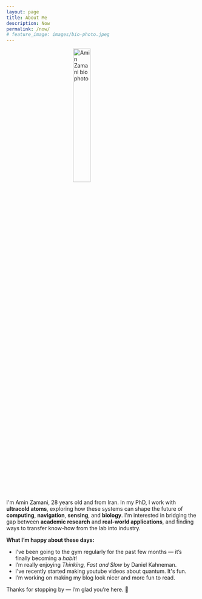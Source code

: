 ```yaml
---
layout: page
title: About Me
description: Now
permalink: /now/
# feature_image: images/bio-photo.jpeg
---
```


<img src="{{ '/images/bio-photo.jpeg' | relative_url }}" alt="Amin Zamani bio photo" style="width:30%; display:block; margin:0 auto;">

I'm Amin Zamani, 28 years old and from Iran. In my PhD, I work with **ultracold atoms**, exploring how these systems can shape the future of **computing**, **navigation**, **sensing**, and **biology**. I'm interested in bridging the gap between **academic research** and **real-world applications**, and finding ways to transfer know-how from the lab into industry.

**What I’m happy about these days:**
  * I’ve been going to the gym regularly for the past few months — it’s finally becoming a *habit*!
  * I’m really enjoying *Thinking, Fast and Slow* by Daniel Kahneman.
  * I've recently started making youtube videos about quantum. It's fun.
  * I’m working on making my blog look nicer and more fun to read.


Thanks for stopping by — I’m glad you’re here. 🌱